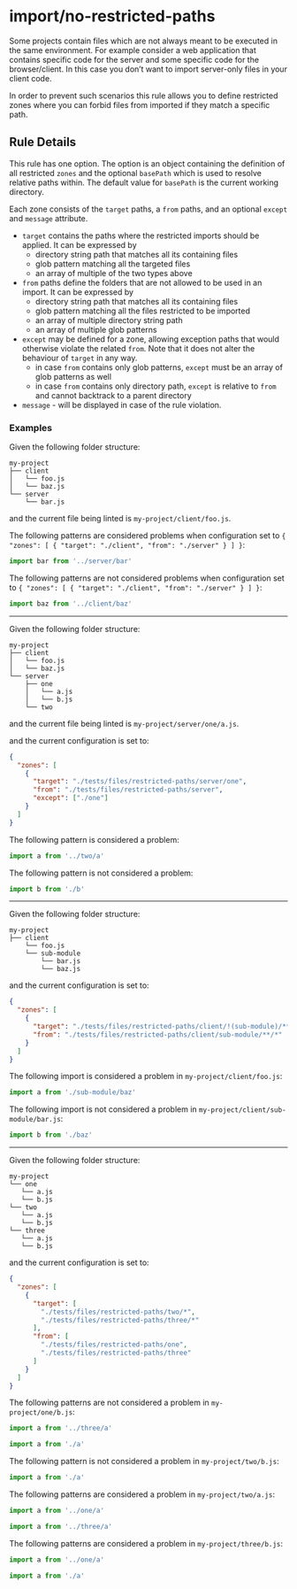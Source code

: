 # import/no-restricted-paths

<!-- end auto-generated rule header -->

Some projects contain files which are not always meant to be executed in the same environment.
For example consider a web application that contains specific code for the server and some specific code for the browser/client. In this case you don’t want to import server-only files in your client code.

In order to prevent such scenarios this rule allows you to define restricted zones where you can forbid files from imported if they match a specific path.

## Rule Details

This rule has one option. The option is an object containing the definition of all restricted `zones` and the optional `basePath` which is used to resolve relative paths within.
The default value for `basePath` is the current working directory.

Each zone consists of the `target` paths, a `from` paths, and an optional `except` and `message` attribute.

- `target` contains the paths where the restricted imports should be applied. It can be expressed by
  - directory string path that matches all its containing files
  - glob pattern matching all the targeted files
  - an array of multiple of the two types above
- `from` paths define the folders that are not allowed to be used in an import. It can be expressed by
  - directory string path that matches all its containing files
  - glob pattern matching all the files restricted to be imported
  - an array of multiple directory string path
  - an array of multiple glob patterns
- `except` may be defined for a zone, allowing exception paths that would otherwise violate the related `from`. Note that it does not alter the behaviour of `target` in any way.
  - in case `from` contains only glob patterns, `except` must be an array of glob patterns as well
  - in case `from` contains only directory path, `except` is relative to `from` and cannot backtrack to a parent directory
- `message` - will be displayed in case of the rule violation.

### Examples

Given the following folder structure:

```pt
my-project
├── client
│   └── foo.js
│   └── baz.js
└── server
    └── bar.js
```

and the current file being linted is `my-project/client/foo.js`.

The following patterns are considered problems when configuration set to `{ "zones": [ { "target": "./client", "from": "./server" } ] }`:

```js
import bar from '../server/bar'
```

The following patterns are not considered problems when configuration set to `{ "zones": [ { "target": "./client", "from": "./server" } ] }`:

```js
import baz from '../client/baz'
```

---

Given the following folder structure:

```pt
my-project
├── client
│   └── foo.js
│   └── baz.js
└── server
    ├── one
    │   └── a.js
    │   └── b.js
    └── two
```

and the current file being linted is `my-project/server/one/a.js`.

and the current configuration is set to:

```json
{
  "zones": [
    {
      "target": "./tests/files/restricted-paths/server/one",
      "from": "./tests/files/restricted-paths/server",
      "except": ["./one"]
    }
  ]
}
```

The following pattern is considered a problem:

```js
import a from '../two/a'
```

The following pattern is not considered a problem:

```js
import b from './b'
```

---

Given the following folder structure:

```pt
my-project
├── client
    └── foo.js
    └── sub-module
        └── bar.js
        └── baz.js

```

and the current configuration is set to:

```json
{
  "zones": [
    {
      "target": "./tests/files/restricted-paths/client/!(sub-module)/**/*",
      "from": "./tests/files/restricted-paths/client/sub-module/**/*"
    }
  ]
}
```

The following import is considered a problem in `my-project/client/foo.js`:

```js
import a from './sub-module/baz'
```

The following import is not considered a problem in `my-project/client/sub-module/bar.js`:

```js
import b from './baz'
```

---

Given the following folder structure:

```pt
my-project
└── one
   └── a.js
   └── b.js
└── two
   └── a.js
   └── b.js
└── three
   └── a.js
   └── b.js
```

and the current configuration is set to:

```json
{
  "zones": [
    {
      "target": [
        "./tests/files/restricted-paths/two/*",
        "./tests/files/restricted-paths/three/*"
      ],
      "from": [
        "./tests/files/restricted-paths/one",
        "./tests/files/restricted-paths/three"
      ]
    }
  ]
}
```

The following patterns are not considered a problem in `my-project/one/b.js`:

```js
import a from '../three/a'
```

```js
import a from './a'
```

The following pattern is not considered a problem in `my-project/two/b.js`:

```js
import a from './a'
```

The following patterns are considered a problem in `my-project/two/a.js`:

```js
import a from '../one/a'
```

```js
import a from '../three/a'
```

The following patterns are considered a problem in `my-project/three/b.js`:

```js
import a from '../one/a'
```

```js
import a from './a'
```
